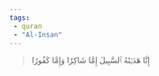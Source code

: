 ```yaml
---
tags: 
 - quran 
 - "Al-Insan"
---
```


> إِنَّا هَدَيۡنَٰهُ ٱلسَّبِيلَ إِمَّا شَاكِرٗا وَإِمَّا كَفُورًا
